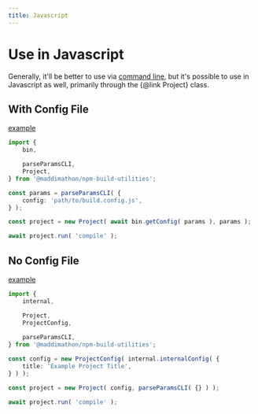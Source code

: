 ```yaml
---
title: Javascript
---
```


# Use in Javascript

Generally, it'll be better to use via [command line](./cli.md), but it's
possible to use in Javascript as well, primarily through the {@link Project}
class.


## With Config File

[example](../config.example-1.ts)

```ts
import {
    bin,

    parseParamsCLI,
    Project,
} from '@maddimathon/npm-build-utilities';

const params = parseParamsCLI( {
    config: 'path/to/build.config.js',
} );

const project = new Project( await bin.getConfig( params ), params );

await project.run( 'compile' );
```


## No Config File

[example](../config.example-2.ts)

```ts
import {
    internal,

    Project,
    ProjectConfig,
    
    parseParamsCLI,
} from '@maddimathon/npm-build-utilities';

const config = new ProjectConfig( internal.internalConfig( {
    title: 'Example Project Title',
} ) );

const project = new Project( config, parseParamsCLI( {} ) );

await project.run( 'compile' );
```